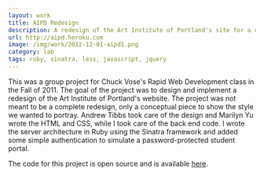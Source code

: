 ```yaml
---
layout: work
title: AIPD Redesign
description: A redesign of the Art Institute of Portland's site for a class project.
url: http://aipd.heroku.com
image: /img/work/2012-12-01-aipd1.png
category: lab
tags: ruby, sinatra, less, javascript, jquery
---
```


This was a group project for Chuck Vose's Rapid Web Development class in the
Fall of 2011. The goal of the project was to design and implement a redesign
of the Art Institute of Portland's website. The project was not meant to be a
complete redesign, only a conceptual piece to show the style we wanted to
portray. Andrew Tibbs took care of the design and Marilyn Yu wrote the HTML
and CSS, while I took care of the back end code. I wrote the server architecture
in Ruby using the Sinatra framework and added some simple authentication to
simulate a password-protected student portal.

The code for this project is open source and is available [here](https://github.com/ngoldman/aipd-redesign).
